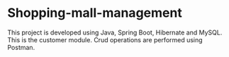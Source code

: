 # Shopping-mall-management
This project is developed using Java, Spring Boot, Hibernate and MySQL. This is the customer module.
Crud operations are performed using Postman.
